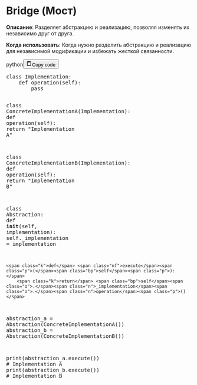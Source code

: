 <h1>Bridge (Мост)</h1>
<p><strong>Описание</strong>: Разделяет абстракцию и реализацию, позволяя изменять их независимо друг от друга.</p>
<p><strong>Когда использовать</strong>: Когда нужно разделить абстракцию и реализацию для независимой модификации и избежать жесткой связанности.</p>
<div class="code_element"><div class="lang_line"><text>python</text><button class="copy_code_button" onclick="CopyCode(this)"><svg style="width: 1.2em;height: 1.2em;" aria-hidden="true" xmlns="http://www.w3.org/2000/svg" fill="none" viewBox="0 0 24 24"><path stroke="currentColor" stroke-linecap="round" stroke-linejoin="round" stroke-width="2" d="M15 4h3a1 1 0 0 1 1 1v15a1 1 0 0 1-1 1H6a1 1 0 0 1-1-1V5a1 1 0 0 1 1-1h3m0 3h6m-5-4v4h4V3h-4Z"/></svg><text class="unselectable">Copy code</text></button></div><div class="code language-python"><div class="highlight"><pre><span></span><span class="k">class</span> <span class="nc">Implementation</span><span class="p">:</span>
    <span class="k">def</span> <span class="nf">operation</span><span class="p">(</span><span class="bp">self</span><span class="p">):</span>
        <span class="k">pass</span>

<span class="k">class</span> <span class="nc">ConcreteImplementationA</span><span class="p">(</span><span class="n">Implementation</span><span class="p">):</span>
    <span class="k">def</span> <span class="nf">operation</span><span class="p">(</span><span class="bp">self</span><span class="p">):</span>
        <span class="k">return</span> <span class="s2">&quot;Implementation A&quot;</span>

<span class="k">class</span> <span class="nc">ConcreteImplementationB</span><span class="p">(</span><span class="n">Implementation</span><span class="p">):</span>
    <span class="k">def</span> <span class="nf">operation</span><span class="p">(</span><span class="bp">self</span><span class="p">):</span>
        <span class="k">return</span> <span class="s2">&quot;Implementation B&quot;</span>

<span class="k">class</span> <span class="nc">Abstraction</span><span class="p">:</span>
    <span class="k">def</span> <span class="fm">__init__</span><span class="p">(</span><span class="bp">self</span><span class="p">,</span> <span class="n">implementation</span><span class="p">):</span>
        <span class="bp">self</span><span class="o">.</span><span class="n">_implementation</span> <span class="o">=</span> <span class="n">implementation</span>

    <span class="k">def</span> <span class="nf">execute</span><span class="p">(</span><span class="bp">self</span><span class="p">):</span>
        <span class="k">return</span> <span class="bp">self</span><span class="o">.</span><span class="n">_implementation</span><span class="o">.</span><span class="n">operation</span><span class="p">()</span>

<span class="n">abstraction_a</span> <span class="o">=</span> <span class="n">Abstraction</span><span class="p">(</span><span class="n">ConcreteImplementationA</span><span class="p">())</span>
<span class="n">abstraction_b</span> <span class="o">=</span> <span class="n">Abstraction</span><span class="p">(</span><span class="n">ConcreteImplementationB</span><span class="p">())</span>

<span class="nb">print</span><span class="p">(</span><span class="n">abstraction_a</span><span class="o">.</span><span class="n">execute</span><span class="p">())</span>  <span class="c1"># Implementation A</span>
<span class="nb">print</span><span class="p">(</span><span class="n">abstraction_b</span><span class="o">.</span><span class="n">execute</span><span class="p">())</span>  <span class="c1"># Implementation B</span>
</pre></div></div></div>